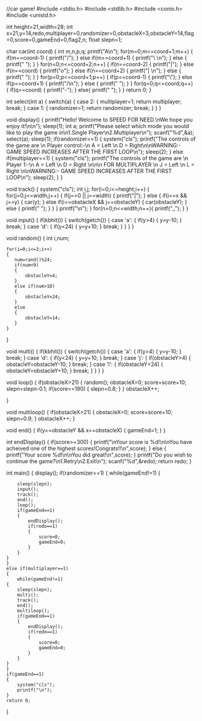 //car game!
#include <stdio.h>
#include <stdlib.h>
#include <conio.h>
#include <unistd.h>

int height=21,width=28;
int x=21,y=14,redo,multiplayer=0,randomizer=0,obstacleX=3,obstacleY=14,flag=0,score=0,gameEnd=0,flag2,n;
float slepn=1;

char car(int coord)
{
    int m,n,p,q;
    printf("A\n");
    for(m=0;m<=coord+1;m++)
    {
        if(m==coord-1)
        {
            printf("/");
        }
        else if(m==coord+1)
        {
            printf("\\ \n");
        }
        else
        {
            printf(" ");
        }
    }
    for(n=0;n<=coord+2;n++)
    {
        if(n==coord-2)
        {
            printf("|");
        }
        else if(n==coord)
        {
            printf("o");
        }
        else if(n==coord+2)
        {
            printf("| \n");
        }
        else
        {
            printf(" ");
        }
        }
    for(p=0;p<=coord+1;p++)
    {
        if(p==coord-1)
        {
            printf("\\");
            }
        else if(p==coord+1)
        {
            printf("/\n");
        }
        else
        {
            printf(" ");
        }
        }
    for(q=0;q<=coord;q++)
    {
        if(q==coord)
        {
        printf("-");
        }
        else{
            printf(" ");
        }
    }
    return 0;
}

int select(int a)
{
        switch(a)
        {
            case 2:
            {
                multiplayer=1;
                return multiplayer;
                break;
            }
            case 1:
            {
                randomizer=1;
                return randomizer;
                break;
            }
        }
}

void display()
{
    printf("Hello! Welcome to SPEED FOR NEED.\nWe hope you enjoy it!\n\n");
    sleep(1);
    int a;
    printf("Please select which mode you would like to play the game in\n1.Single Player\n2.Multiplayer\n");
    scanf("%d",&a);
    select(a);
    sleep(1);
    if(randomizer==1)
    {
        system("cls");
        printf("The controls of the game are \n Player control:-\n A = Left \n D = Right\n\nWARNING:- GAME SPEED INCREASES AFTER THE FIRST LOOP\n");
        sleep(2);
    }
    else if(multiplayer==1)
    {
        system("cls");
        printf("The controls of the game are \n Player 1:-\n A = Left \n D = Right  \n\n\n FOR MULTIPLAYER \n J = Left  \n L = Right \n\nWARNING:- GAME SPEED INCREASES AFTER THE FIRST LOOP\n");
        sleep(2);
    }
}

void track()
{
    system("cls");
    int i,j;
    for(i=0;i<=height;i++)
    {
        for(j=0;j<=width;j++)
        {
            if(j==0 || j==width)
            {
                printf("|");
            }
            else
            {
                if(i==x && j==y)
                {
                    car(y);
                }
                else if(i==obstacleX && j==obstacleY)
                {
                    car(obstacleY);
                }
                else
                {
                    printf(" ");
                }
            }
        }
        printf("\n");
    }
    for(n=0;n<=width;n++){
        printf("_");
    }
}

void input()
{
    if(kbhit())
    {
        switch(getch())
        {
            case 'a':
            {
                if(y>4)
                {
                    y=y-10;
                }
                break;
            }
            case 'd':
            {
                if(y<24)
                {
                    y=y+10;
                }
                break;
            }
        }
    }
}

void random()
{
    int i,num;

    for(i=0;i<=3;i++)
    {
       num=rand()%24;
       if(num<9)
       {
           obstacleY=4;
       }
       else if(num>18)
       {
           obstacleY=24;
       }
       else
       {
           obstacleY=14;
       }
    }
}

void multi()
{
    if(kbhit())
    {
        switch(getch())
        {
            case 'a':
            {
                if(y>4)
                {
                    y=y-10;
                }
                break;
            }
            case 'd':
            {
                if(y<24)
                {
                    y=y+10;
                }
                break;
            }
            case 'j':
            {
                if(obstacleY>4)
                {
                    obstacleY=obstacleY-10;
                }
                break;
            }
            case 'l':
            {
                if(obstacleY<24)
                {
                    obstacleY=obstacleY+10;
                }
                break;
            }
        }
    }
}

void loop()
{
    if(obstacleX>21)
    {
        random();
        obstacleX=0;
        score=score+10;
        slepn=slepn-0.1;
        if(score==190)
    {
        slepn=0.8;
    }
    }
    obstacleX++;

}

void multiloop()
{
    if(obstacleX>21)
    {
        obstacleX=0;
        score=score+10;
        slepn=0.9;
    }
    obstacleX++;
}

void end()
{
    if(y==obstacleY && x==obstacleX)
    {
        gameEnd=1;
    }
}

int endDisplay()
{
    if(score>=300)
    {
        printf("\nYour score is %d!\n\nYou have acheived one of the highest scores!Congrats!!\n",score);
    }
    else
    {
        printf("Your score %d!\n\nYou did great!\n",score);
    }
    printf("Do you wish to continue the game?\n1.Retry\n2.Exit\n");
    scanf("%d",&redo);
    return redo;
}

int main()
{
    display();
    if(randomizer==1)
    {
        while(gameEnd!=1)
    {

        sleep(slepn);
        input();
        track();
        end();
        loop();
        if(gameEnd==1)
        {
            endDisplay();
            if(redo==1)
            {
                score=0;
                gameEnd=0;
            }
        }
    }
    }
    else if(multiplayer==1)
    {
        while(gameEnd!=1)
    {
        sleep(slepn);
        multi();
        track();
        end();
        multiloop();
        if(gameEnd==1)
        {
            endDisplay();
            if(redo==1)
            {
                score=0;
                gameEnd=0;
            }
        }
    }
    }
    if(gameEnd==1)
    {
        system("cls");
        printf("\n");
    }
    return 0;
}
